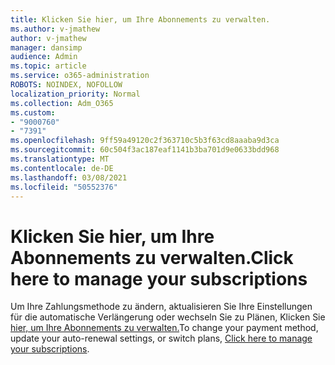 ```yaml
---
title: Klicken Sie hier, um Ihre Abonnements zu verwalten.
ms.author: v-jmathew
author: v-jmathew
manager: dansimp
audience: Admin
ms.topic: article
ms.service: o365-administration
ROBOTS: NOINDEX, NOFOLLOW
localization_priority: Normal
ms.collection: Adm_O365
ms.custom:
- "9000760"
- "7391"
ms.openlocfilehash: 9ff59a49120c2f363710c5b3f63cd8aaaba9d3ca
ms.sourcegitcommit: 60c504f3ac187eaf1141b3ba701d9e0633bdd968
ms.translationtype: MT
ms.contentlocale: de-DE
ms.lasthandoff: 03/08/2021
ms.locfileid: "50552376"
---
```

# <a name="click-here-to-manage-your-subscriptions"></a><span data-ttu-id="88468-102">Klicken Sie hier, um Ihre Abonnements zu verwalten.</span><span class="sxs-lookup"><span data-stu-id="88468-102">Click here to manage your subscriptions</span></span>

<span data-ttu-id="88468-103">Um Ihre Zahlungsmethode zu ändern, aktualisieren Sie Ihre Einstellungen für die automatische Verlängerung oder wechseln Sie zu Plänen, Klicken Sie [hier, um Ihre Abonnements zu verwalten.](https://portal.office.com/AdminPortal/Home#/subscriptions)</span><span class="sxs-lookup"><span data-stu-id="88468-103">To change your payment method, update your auto-renewal settings, or switch plans, [Click here to manage your subscriptions](https://portal.office.com/AdminPortal/Home#/subscriptions).</span></span>
